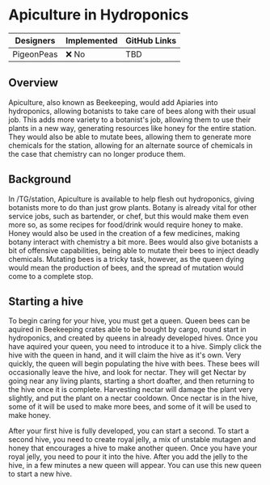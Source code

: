 # Apiculture in Hydroponics

| Designers | Implemented | GitHub Links |
|---|---|---|
| PigeonPeas | :x: No | TBD |

## Overview

Apiculture, also known as Beekeeping, would add Apiaries into hydroponics, allowing botanists to take care of bees along with their usual job. This adds more variety to a botanist's job, allowing them to use their plants in a new way, generating resources like honey for the entire station. They would also be able to mutate bees, allowing them to generate more chemicals for the station, allowing for an alternate source of chemicals in the case that chemistry can no longer produce them.

## Background

In /TG/station, Apiculture is available to help flesh out hydroponics, giving botanists more to do than just grow plants. Botany is already vital for other service jobs, such as bartender, or chef, but this would make them even more so, as some recipes for food/drink would require honey to make. Honey would also be used in the creation of a few medicines, making botany interact with chemistry a bit more. Bees would also give botanists a bit of offensive capabilities, being able to mutate their bees to inject deadly chemicals. Mutating bees is a tricky task, however, as the queen dying would mean the production of bees, and the spread of mutation would come to a complete stop.

## Starting a hive

To begin caring for your hive, you must get a queen. Queen bees can be aquired in Beekeeping crates able to be bought by cargo, round start in hydroponics, and created by queens in already developed hives. Once you have aquired your queen, you need to introduce it to a hive. Simply click the hive with the queen in hand, and it will claim the hive as it's own. Very quickly, the queen will begin populating the hive with bees. These bees will occasionally leave the hive, and look for nectar. They will get Nectar by going near any living plants, starting a short doafter, and then returning to the hive once it is complete. Harvesting nectar will damage the plant very slightly, and put the plant on a nectar cooldown. Once nectar is in the hive, some of it will be used to make more bees, and some of it will be used to make honey. 

After your first hive is fully developed, you can start a second. To start a second hive, you need to create royal jelly, a mix of unstable mutagen and honey that encourages a hive to make another queen. Once you have your royal jelly, you need to pour it into the hive. After you add the jelly to the hive, in a few minutes a new queen will appear. You can use this new queen to start a new hive.
